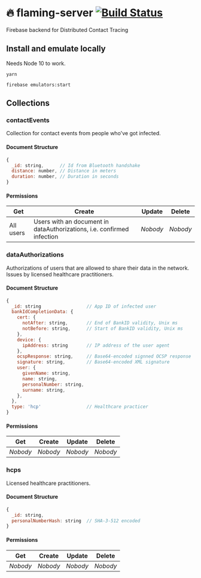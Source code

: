 # :fire: flaming-server [![Build Status](https://travis-ci.org/distributed-contact-tracing/flaming-service.svg?branch=master)](https://travis-ci.org/distributed-contact-tracing/flaming-service)

Firebase backend for Distributed Contact Tracing

## Install and emulate locally

Needs Node 10 to work.

```
yarn

firebase emulators:start
```

## Collections

### contactEvents

Collection for contact events from people who've got infected.

#### Document Structure

```js
{
  _id: string,      // Id from Bluetooth handshake
  distance: number, // Distance in meters
  duration: number, // Duration in seconds
}
```

#### Permissions

| Get       | Create                                                                 | Update   | Delete   |
| --------- | ---------------------------------------------------------------------- | -------- | -------- |
| All users | Users with an document in dataAuthorizations, i.e. confirmed infection | _Nobody_ | _Nobody_ |

### dataAuthorizations

Authorizations of users that are allowed to share their data in the network. Issues by licensed healthcare practitioners.

#### Document Structure

```js
{
  _id: string                 // App ID of infected user
  bankIdCompletionData: {
    cert: {
      notAfter: string,       // End of BankID validity, Unix ms
      notBefore: string,      // Start of BankID validity, Unix ms
    },
    device: {
      ipAddress: string       // IP address of the user agent
    },
    ocspResponse: string,     // Base64-encoded signned OCSP response
    signature: string,        // Base64-encoded XML signature
    user: {
      givenName: string,
      name: string,
      personalNumber: string,
      surname: string,
    },
  },
  type: 'hcp'                 // Healthcare practicer
}
```

#### Permissions

| Get      | Create   | Update   | Delete   |
| -------- | -------- | -------- | -------- |
| _Nobody_ | _Nobody_ | _Nobody_ | _Nobody_ |

### hcps

Licensed healthcare practitioners.

#### Document Structure

```js
{
  _id: string,
  personalNumberHash: string  // SHA-3-512 encoded
}
```

#### Permissions

| Get      | Create   | Update   | Delete   |
| -------- | -------- | -------- | -------- |
| _Nobody_ | _Nobody_ | _Nobody_ | _Nobody_ |
